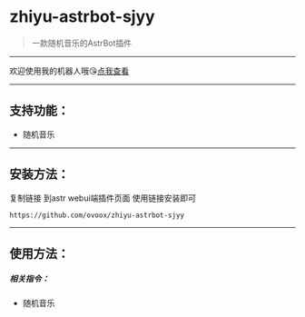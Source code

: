 # zhiyu-astrbot-sjyy
> 一款随机音乐的AstrBot插件

---

欢迎使用我的机器人哦😘[点我查看](https://qun.qq.Com/qunpro/robot/qunshare?biz_type=1&robot_uin=3889263267)

---


## 支持功能：

- 随机音乐
---

## 安装方法：

复制链接 到astr webui端插件页面 使用链接安装即可

```
https://github.com/ovoox/zhiyu-astrbot-sjyy
```

---

## 使用方法：

##### 相关指令：

* 随机音乐


